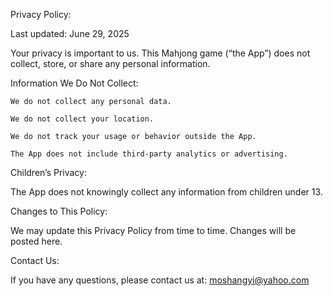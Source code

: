 Privacy Policy:

Last updated: June 29, 2025

Your privacy is important to us. This Mahjong game (“the App”) does not collect, store, or share any personal information.

Information We Do Not Collect:

	We do not collect any personal data.
 
	We do not collect your location.
 
	We do not track your usage or behavior outside the App.
 
	The App does not include third-party analytics or advertising.

Children’s Privacy:

The App does not knowingly collect any information from children under 13.

Changes to This Policy:

We may update this Privacy Policy from time to time. Changes will be posted here.

Contact Us:

If you have any questions, please contact us at:
moshangyi@yahoo.com
